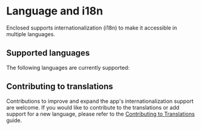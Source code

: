<script setup>
import { data } from '../data/i18n.data.ts'
</script>

# Language and i18n

Enclosed supports internationalization (i18n) to make it accessible in multiple languages.

## Supported languages

The following languages are currently supported:

<div v-html="data.table" />

## Contributing to translations

Contributions to improve and expand the app's internationalization support are welcome.
If you would like to contribute to the translations or add support for a new language, please refer to the [Contributing to Translations](https://github.com/04312581464/enclosed-lalit/blob/main/packages/app-client/src/locales/README.md) guide.
